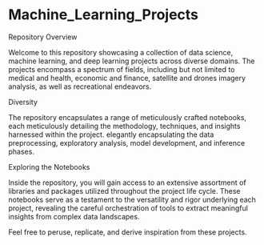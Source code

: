 # Machine_Learning_Projects
Repository Overview

Welcome to this repository showcasing a collection of data science, machine learning, and deep learning projects across diverse domains. The projects encompass a spectrum of fields, including but not limited to medical and health, economic and finance, satellite and drones imagery analysis, as well as recreational endeavors.

Diversity

The repository encapsulates a range of meticulously crafted notebooks, each meticulously detailing the methodology, techniques, and insights harnessed within the project. elegantly encapsulating the data preprocessing, exploratory analysis, model development, and inference phases.

Exploring the Notebooks

Inside the repository, you will gain access to an extensive assortment of libraries and packages utilized throughout the project life cycle. These notebooks serve as a testament to the versatility and rigor underlying each project, revealing the careful orchestration of tools to extract meaningful insights from complex data landscapes.

Feel free to peruse, replicate, and derive inspiration from these projects.


